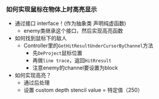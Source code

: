 ### 如何实现鼠标在物体上时高亮显示

- 通过接口 interface！(作为抽象类 声明纯虚函数)
  - enemy类继承这个接口，然后实现高亮函数
- 如何找到鼠标下的敌人
  - Controller里的`GetHitResultUnderCursorByChannel`方法
    - 先`DeProject`鼠标位置
    - 再做`line trace`，返回`HitRresult`
    - 注意enemy的channel要设置为block
- 如何实现高亮？
  - 通过后处理
  - 设置 custom depth stencil value = 特定值（250）